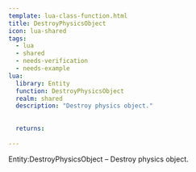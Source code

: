 ```yaml
---
template: lua-class-function.html
title: DestroyPhysicsObject
icon: lua-shared
tags:
  - lua
  - shared
  - needs-verification
  - needs-example
lua:
  library: Entity
  function: DestroyPhysicsObject
  realm: shared
  description: "Destroy physics object."
  
  
  returns:
    
---
```


<div class="lua__search__keywords">
Entity:DestroyPhysicsObject &#x2013; Destroy physics object.
</div>
